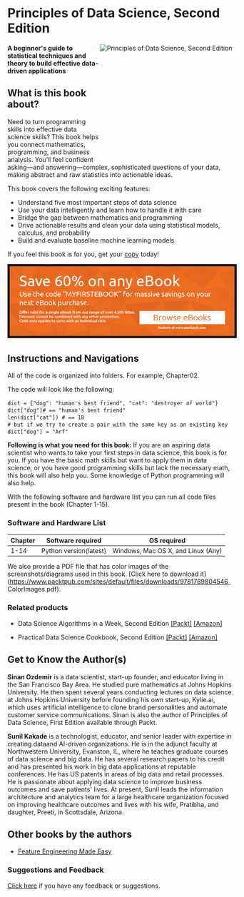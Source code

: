 # Principles of Data Science, Second Edition

<img src="https://www.safaribooksonline.com/library/cover/9781789804546/360h/" alt="Principles of Data Science, Second Edition" height="256px" align="right"></a>


**A beginner's guide to statistical techniques and theory to build effective data-driven applications**

## What is this book about?
Need to turn programming skills into effective data science skills? This book helps you connect mathematics, programming, and business analysis. You’ll feel confident asking—and answering—complex, sophisticated questions of your data, making abstract and raw statistics into actionable ideas.

This book covers the following exciting features:
* Understand five most important steps of data science
* Use your data intelligently and learn how to handle it with care
* Bridge the gap between mathematics and programming
* Drive actionable results and clean your data using statistical models, calculus, and probability
* Build and evaluate baseline machine learning models

If you feel this book is for you, get your [copy](https://www.amazon.com/dp/178980454X) today!

<a href="https://www.packtpub.com/?utm_source=github&utm_medium=banner&utm_campaign=GitHubBanner"><img src="https://raw.githubusercontent.com/PacktPublishing/GitHub/master/GitHub.png" 
alt="https://www.packtpub.com/" border="5" /></a>


## Instructions and Navigations
All of the code is organized into folders. For example, Chapter02.

The code will look like the following:
```
dict = {"dog": "human's best friend", "cat": "destroyer of world"}
dict["dog"]# == "human's best friend"
len(dict["cat"]) # == 18
# but if we try to create a pair with the same key as an existing key
dict["dog"] = "Arf"
```

**Following is what you need for this book:**
If you are an aspiring data scientist who wants to take your first steps in data science, this book is for you. If you have the basic math skills but want to apply them in data science, or you have good programming skills but lack the necessary math, this book will also help you. Some knowledge of Python programming will also help.

With the following software and hardware list you can run all code files present in the book (Chapter 1-15).

### Software and Hardware List

| Chapter  | Software required                   | OS required                        |
| -------- | ------------------------------------| -----------------------------------|
| 1-14     |Python version(latest)               | Windows, Mac OS X, and Linux (Any) |



We also provide a PDF file that has color images of the screenshots/diagrams used in this book. [Click here to download it](https://www.packtpub.com/sites/default/files/downloads/9781789804546_ ColorImages.pdf).

### Related products
* Data Science Algorithms in a Week, Second Edition [[Packt]](https://www.packtpub.com/big-data-and-business-intelligence/data-science-algorithms-week-second-edition?utm_source=github&utm_medium=repository&utm_campaign=9781789806076) [[Amazon]](https://www.amazon.com/dp/1789806070)

* Practical Data Science Cookbook, Second Edition [[Packt]](https://www.packtpub.com/big-data-and-business-intelligence/practical-data-science-cookbook-second-edition?utm_source=github&utm_medium=repository&utm_campaign=9781787129627) [[Amazon]](https://www.amazon.com/dp/1787129624)

## Get to Know the Author(s)
**Sinan Ozdemir**
is a data scientist, start-up founder, and educator living in the San
Francisco Bay Area. He studied pure mathematics at Johns Hopkins University. He then
spent several years conducting lectures on data science at Johns Hopkins University before
founding his own start-up, Kylie.ai, which uses artificial intelligence to clone brand
personalities and automate customer service communications.
Sinan is also the author of Principles of Data Science, First Edition available through Packt.

**Sunil Kakade**
is a technologist, educator, and senior leader with expertise in creating dataand
AI-driven organizations. He is in the adjunct faculty at Northwestern University,
Evanston, IL, where he teaches graduate courses of data science and big data. He has
several research papers to his credit and has presented his work in big data applications at
reputable conferences. He has US patents in areas of big data and retail processes. He is
passionate about applying data science to improve business outcomes and save patients'
lives. At present, Sunil leads the information architecture and analytics team for a large
healthcare organization focused on improving healthcare outcomes and lives with his wife,
Pratibha, and daughter, Preeti, in Scottsdale, Arizona.


## Other books by the authors
* [Feature Engineering Made Easy](https://www.packtpub.com/big-data-and-business-intelligence/feature-engineering-made-easy?utm_source=github&utm_medium=repository&utm_campaign=978178728760)


### Suggestions and Feedback
[Click here](https://docs.google.com/forms/d/e/1FAIpQLSdy7dATC6QmEL81FIUuymZ0Wy9vH1jHkvpY57OiMeKGqib_Ow/viewform) if you have any feedback or suggestions.
